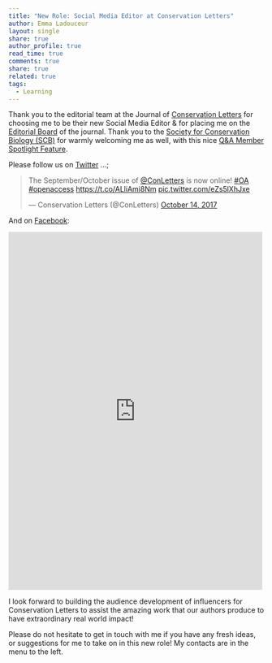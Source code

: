 ```yaml
---
title: "New Role: Social Media Editor at Conservation Letters"
author: Emma Ladouceur
layout: single
share: true
author_profile: true
read_time: true
comments: true
share: true
related: true
tags:
  - Learning
---
```



Thank you to the editorial team at the Journal of [Conservation Letters](http://bit.ly/1cYk4HL) for choosing me to be their new Social Media Editor & for placing me on the [Editorial Board](http://bit.ly/2zLM1os) of the journal. Thank you to the [Society for Conservation Biology (SCB)](https://conbio.org/) for warmly welcoming me as well, with this nice [Q&A Member Spotlight Feature](http://conbio.org/publications/scb-news-blog/member-spotlight-emma-ladouceur). 

Please follow us on [Twitter](https://twitter.com/ConLetters) ...;

<blockquote class="twitter-tweet" data-lang="en"><p lang="en" dir="ltr">The September/October issue of <a href="https://twitter.com/ConLetters?ref_src=twsrc%5Etfw">@ConLetters</a> is now online! <a href="https://twitter.com/hashtag/OA?src=hash&amp;ref_src=twsrc%5Etfw">#OA</a> <a href="https://twitter.com/hashtag/openaccess?src=hash&amp;ref_src=twsrc%5Etfw">#openaccess</a> <a href="https://t.co/ALliAmi8Nm">https://t.co/ALliAmi8Nm</a> <a href="https://t.co/eZs5lXhJxe">pic.twitter.com/eZs5lXhJxe</a></p>&mdash; Conservation Letters (@ConLetters) <a href="https://twitter.com/ConLetters/status/919290230355742721?ref_src=twsrc%5Etfw">October 14, 2017</a></blockquote>
<script async src="//platform.twitter.com/widgets.js" charset="utf-8"></script>

And on [Facebook](https://www.facebook.com/conletters/):

<iframe src="https://www.facebook.com/plugins/post.php?href=https%3A%2F%2Fwww.facebook.com%2Fconletters%2Fposts%2F1628109763878571&width=500" width="500" height="705" style="border:none;overflow:hidden" scrolling="no" frameborder="0" allowTransparency="true"></iframe>


I look forward to building the audience development of influencers for Conservation Letters to assist the amazing work that our authors produce to have extraordinary real world impact!

Please do not hesitate to get in touch with me if you have any fresh ideas, or suggestions for me to take on in this new role! My contacts are in the menu to the left.